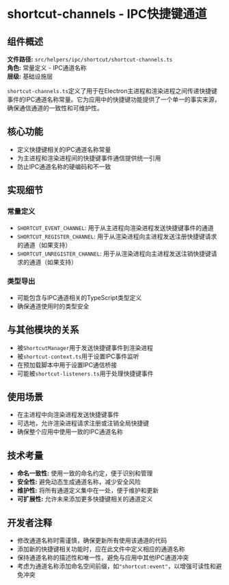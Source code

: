 # shortcut-channels - IPC快捷键通道

## 组件概述

**文件路径:** `src/helpers/ipc/shortcut/shortcut-channels.ts`  
**角色:** 常量定义 - IPC通道名称  
**层级:** 基础设施层

`shortcut-channels.ts`定义了用于在Electron主进程和渲染进程之间传递快捷键事件的IPC通道名称常量。它为应用中的快捷键功能提供了一个单一的事实来源，确保通信通道的一致性和可维护性。

## 核心功能

- 定义快捷键相关的IPC通道名称常量
- 为主进程和渲染进程间的快捷键事件通信提供统一引用
- 防止IPC通道名称的硬编码和不一致

## 实现细节

### 常量定义

- `SHORTCUT_EVENT_CHANNEL`: 用于从主进程向渲染进程发送快捷键事件的通道
- `SHORTCUT_REGISTER_CHANNEL`: 用于从渲染进程向主进程发送注册快捷键请求的通道（如果支持）
- `SHORTCUT_UNREGISTER_CHANNEL`: 用于从渲染进程向主进程发送注销快捷键请求的通道（如果支持）

### 类型导出

- 可能包含与IPC通道相关的TypeScript类型定义
- 确保通道使用时的类型安全

## 与其他模块的关系

- 被`ShortcutManager`用于发送快捷键事件到渲染进程
- 被`shortcut-context.ts`用于设置IPC事件监听
- 在预加载脚本中用于设置IPC通信桥接
- 可能被`shortcut-listeners.ts`用于处理快捷键事件

## 使用场景

- 在主进程中向渲染进程发送快捷键事件
- 可选地，允许渲染进程请求注册或注销全局快捷键
- 确保整个应用中使用一致的IPC通道名称

## 技术考量

- **命名一致性:** 使用一致的命名约定，便于识别和管理
- **安全性:** 避免动态生成通道名称，减少安全风险
- **维护性:** 将所有通道定义集中在一处，便于维护和更新
- **可扩展性:** 允许未来添加更多快捷键相关的通道定义

## 开发者注释

- 修改通道名称时需谨慎，确保更新所有使用该通道的代码
- 添加新的快捷键相关功能时，应在此文件中定义相应的通道名称
- 保持通道名称的描述性和唯一性，避免与应用中其他IPC通道冲突
- 考虑为通道名称添加命名空间前缀，如`"shortcut:event"`，以增强可读性和避免冲突 